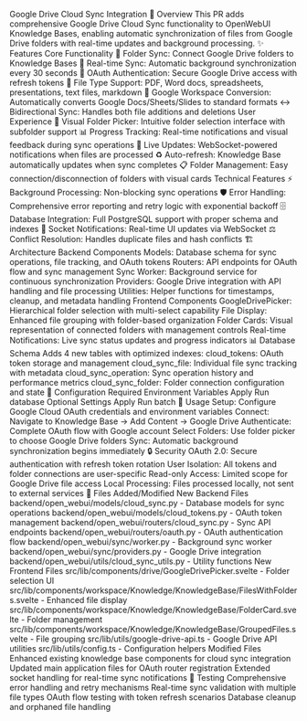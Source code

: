 
Google Drive Cloud Sync Integration
🌟 Overview
This PR adds comprehensive Google Drive Cloud Sync functionality to OpenWebUI Knowledge Bases, enabling automatic synchronization of files from Google Drive folders with real-time updates and background processing.
✨ Features
Core Functionality
📁 Folder Sync: Connect Google Drive folders to Knowledge Bases
🔄 Real-time Sync: Automatic background synchronization every 30 seconds
🔐 OAuth Authentication: Secure Google Drive access with refresh tokens
📄 File Type Support: PDF, Word docs, spreadsheets, presentations, text files, markdown
🔄 Google Workspace Conversion: Automatically converts Google Docs/Sheets/Slides to standard formats
↔️ Bidirectional Sync: Handles both file additions and deletions
User Experience
🎯 Visual Folder Picker: Intuitive folder selection interface with subfolder support
📊 Progress Tracking: Real-time notifications and visual feedback during sync operations
🔔 Live Updates: WebSocket-powered notifications when files are processed
♻️ Auto-refresh: Knowledge Base automatically updates when sync completes
📋 Folder Management: Easy connection/disconnection of folders with visual cards
Technical Features
⚡ Background Processing: Non-blocking sync operations
🛡️ Error Handling: Comprehensive error reporting and retry logic with exponential backoff
🗄️ Database Integration: Full PostgreSQL support with proper schema and indexes
🔌 Socket Notifications: Real-time UI updates via WebSocket
⚖️ Conflict Resolution: Handles duplicate files and hash conflicts
🏗️ Architecture
Backend Components
Models: Database schema for sync operations, file tracking, and OAuth tokens
Routers: API endpoints for OAuth flow and sync management
Sync Worker: Background service for continuous synchronization
Providers: Google Drive integration with API handling and file processing
Utilities: Helper functions for timestamps, cleanup, and metadata handling
Frontend Components
GoogleDrivePicker: Hierarchical folder selection with multi-select capability
File Display: Enhanced file grouping with folder-based organization
Folder Cards: Visual representation of connected folders with management controls
Real-time Notifications: Live sync status updates and progress indicators
📊 Database Schema
Adds 4 new tables with optimized indexes:
cloud_tokens: OAuth token storage and management
cloud_sync_file: Individual file sync tracking with metadata
cloud_sync_operation: Sync operation history and performance metrics
cloud_sync_folder: Folder connection configuration and state
🔧 Configuration
Required Environment Variables
Apply
Run
database
Optional Settings
Apply
Run
batch
🚀 Usage
Setup: Configure Google Cloud OAuth credentials and environment variables
Connect: Navigate to Knowledge Base → Add Content → Google Drive
Authenticate: Complete OAuth flow with Google account
Select Folders: Use folder picker to choose Google Drive folders
Sync: Automatic background synchronization begins immediately
🔒 Security
OAuth 2.0: Secure authentication with refresh token rotation
User Isolation: All tokens and folder connections are user-specific
Read-only Access: Limited scope for Google Drive file access
Local Processing: Files processed locally, not sent to external services
📁 Files Added/Modified
New Backend Files
backend/open_webui/models/cloud_sync.py - Database models for sync operations
backend/open_webui/models/cloud_tokens.py - OAuth token management
backend/open_webui/routers/cloud_sync.py - Sync API endpoints
backend/open_webui/routers/oauth.py - OAuth authentication flow
backend/open_webui/sync/worker.py - Background sync worker
backend/open_webui/sync/providers.py - Google Drive integration
backend/open_webui/utils/cloud_sync_utils.py - Utility functions
New Frontend Files
src/lib/components/drive/GoogleDrivePicker.svelte - Folder selection UI
src/lib/components/workspace/Knowledge/KnowledgeBase/FilesWithFolders.svelte - Enhanced file display
src/lib/components/workspace/Knowledge/KnowledgeBase/FolderCard.svelte - Folder management
src/lib/components/workspace/Knowledge/KnowledgeBase/GroupedFiles.svelte - File grouping
src/lib/utils/google-drive-api.ts - Google Drive API utilities
src/lib/utils/config.ts - Configuration helpers
Modified Files
Enhanced existing knowledge base components for cloud sync integration
Updated main application files for OAuth router registration
Extended socket handling for real-time sync notifications
🧪 Testing
Comprehensive error handling and retry mechanisms
Real-time sync validation with multiple file types
OAuth flow testing with token refresh scenarios
Database cleanup and orphaned file handling
